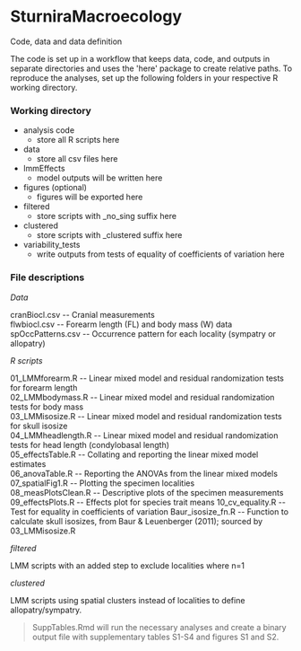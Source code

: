 # SturniraMacroecology
Code, data and data definition

The code is set up in a workflow that keeps data, code, and outputs in separate directories and uses the 'here' package to create relative paths. To reproduce the analyses, set up the following folders in your respective R working directory.


### Working directory

 * analysis code
   * store all R scripts here
 * data
   * store all csv files here
 * lmmEffects
   * model outputs will be written here 
 * figures (optional)
   * figures will be exported here
 * filtered
   * store scripts with _no_sing suffix here    
 * clustered
   * store scripts with _clustered suffix here
 * variability_tests
   * write outputs from tests of equality of coefficients of variation here

### File descriptions 
*Data*

cranBiocl.csv -- Cranial measurements  
flwbiocl.csv -- Forearm length (FL) and body mass (W) data  
spOccPatterns.csv -- Occurrence pattern for each locality (sympatry or allopatry)  

*R scripts*

01_LMMforearm.R -- Linear mixed model and residual randomization tests for forearm length  
02_LMMbodymass.R -- Linear mixed model and residual randomization tests for body mass  
03_LMMisosize.R -- Linear mixed model and residual randomization tests for skull isosize  
04_LMMheadlength.R -- Linear mixed model and residual randomization tests for head length (condylobasal length)  
05_effectsTable.R -- Collating and reporting the linear mixed model estimates  
06_anovaTable.R -- Reporting the ANOVAs from the linear mixed models  
07_spatialFig1.R -- Plotting the specimen localities  
08_measPlotsClean.R -- Descriptive plots of the specimen measurements  
09_effectsPlots.R -- Effects plot for species trait means
10_cv_equality.R -- Test for equality in coefficients of variation
Baur_isosize_fn.R -- Function to calculate skull isosizes, from Baur & Leuenberger (2011); sourced by 03_LMMisosize.R

*filtered*

LMM scripts with an added step to exclude localities where n=1

*clustered*

LMM scripts using spatial clusters instead of localities to define allopatry/sympatry.


> SuppTables.Rmd will run the necessary analyses and create a binary output file with supplementary tables S1-S4 and figures S1 and S2.
